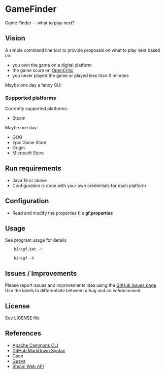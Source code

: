 # GameFinder

Game Finder -- what to play next?

## Vision

A simple command line tool to provide proposals on what to play next based on:

- you own the game on a digital platform
- the game score on [OpenCritic](https://opencritic.com/)
- you never played the game or played less than X minutes

Maybe one day a fancy GUI

### Supported platforms

Currently supported platforms:

- Steam

Maybe one day:

- GOG
- Epic Game Store
- Origin
- Microsoft Store

## Run requirements

- Java 18 or above
- Configuration is done with your own credentials for each platform

## Configuration

- Read and modify the properties file **gf.properties**

## Usage

See program usage for details

```bat
    bin\gf.bat -h
```

```shell
    bin\gf -h
```

## Issues / Improvements

Please report issues and improvements idea using the [GitHub Issues page](https://github.com/orimwulong/gf/issues)
Use the labels to differentiate between a *bug* and an *enhancement*

## License

See LICENSE file

## References

- [Apache Commons CLI](https://commons.apache.org/proper/commons-cli/)
- [GitHub MarkDown Syntax](https://docs.github.com/en/get-started/writing-on-github/getting-started-with-writing-and-formatting-on-github/basic-writing-and-formatting-syntax)
- [Gson](https://github.com/google/gson)
- [Guava](https://github.com/google/guava)
- [Steam Web API](https://developer.valvesoftware.com/wiki/Steam_Web_API)
